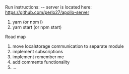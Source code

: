 Run instructions:
-- server is located here: https://github.com/perlo27/apollo-server

1) yarn (or npm i)
2) yarn start (or npm start)

Road map
1) move localstorage communication to separate module
2) implement subscriptions
3) implement remember me
4) add comments functionality
5) ... 